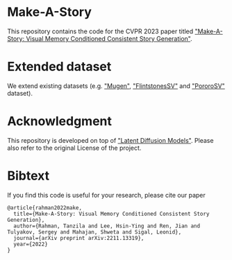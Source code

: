 # Make-A-Story

This repository contains the code for the CVPR 2023 paper titled ["Make-A-Story: Visual Memory Conditioned Consistent Story Generation"](https://arxiv.org/pdf/2211.13319.pdf).

# Extended dataset

We extend existing datasets (e.g. ["Mugen"](https://arxiv.org/pdf/2204.08058.pdf), ["FlintstonesSV"](https://arxiv.org/pdf/1804.03608.pdf) and ["PororoSV"](https://openaccess.thecvf.com/content_CVPR_2019/papers/Li_StoryGAN_A_Sequential_Conditional_GAN_for_Story_Visualization_CVPR_2019_paper.pdf) dataset). 


# Acknowledgment

This repository is developed on top of ["Latent Diffusion Models"](https://github.com/CompVis/latent-diffusion). Please also refer to the original License of the project.

# Bibtext

If you find this code is useful for your research, please cite our paper


```
@article{rahman2022make,
  title={Make-A-Story: Visual Memory Conditioned Consistent Story Generation},
  author={Rahman, Tanzila and Lee, Hsin-Ying and Ren, Jian and Tulyakov, Sergey and Mahajan, Shweta and Sigal, Leonid},
  journal={arXiv preprint arXiv:2211.13319},
  year={2022}
}
```
